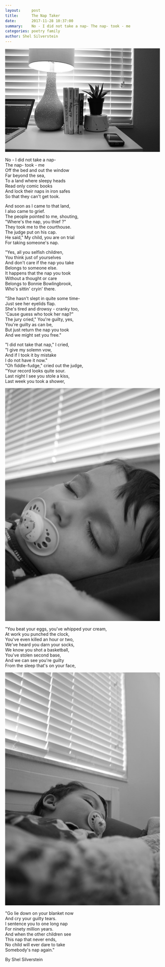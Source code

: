 ```yaml
---
layout:     post
title:      The Nap Taker
date:       2017-11-28 10:37:00
summary:    No - I did not take a nap- The nap- took - me
categories: poetry family
author: Shel Silverstein
---
```

![Shel Silverstein Books](/images/shel_silverstein_books.jpg)

No - I did not take a nap-  
The nap- took - me  
Off the bed and out the window  
Far beyond the sea,  
To a land where sleepy heads  
Read only comic books  
And lock their naps in iron safes  
So that they can't get took.  

And soon as I came to that land,  
I also came to grief.  
The people pointed to me, shouting,  
"Where's the nap, you thief ?"  
They took me to the courthouse.  
The judge put on  his cap.  
He said," My child, you are on trial  
For taking someone's nap.  

"Yes, all you selfish children,  
You think just of yourselves  
And don't care if the nap you take  
Belongs to someone else.  
It happens that the nap you took  
Without a thought or care  
Belongs to Bonnie Bowlingbrook,  
Who's sittin' cryin' there.  

"She hasn't slept in quite some time-  
Just see her eyelids flap.  
She's tired and drowsy - cranky too,  
'Cause guess who took her nap?"  
The jury cried," You're guilty, yes,  
You're guilty as can be,  
But just return the nap you took  
And we might set you free."  

"I did not take that nap," I cried,  
"I give my solemn vow,  
And if I took it by mistake  
I do not have it now."  
"Oh fiddle-fudge," cried out the judge,  
"Your record looks quite sour.  
Last night I see you stole a kiss,  
Last week you took a shower,  

![Wyatt napping with window blinds in the background](/images/wyatt_left.jpg)

"You beat your eggs, you've whipped your cream,  
At work you punched the clock,  
You've even killed an hour or two,  
We've heard you darn your socks,  
We know you shot a basketball,  
You've stolen second base,  
And we can see you're guilty  
From the sleep that's on your face,  

![Wyatt napping with window blinds in the background](/images/wyatt_right.jpg)

"Go lie down on your blanket now  
And cry your guilty tears.  
I sentence you to one long nap  
For ninety million years.  
And when the other children see  
This nap that never ends,  
No child will ever dare to take  
Somebody's nap again."

By Shel Silverstein
